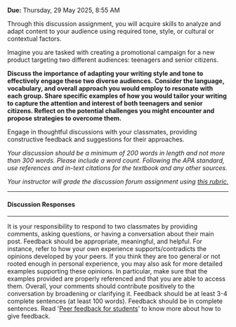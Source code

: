 **Due:** Thursday, 29 May 2025, 8:55 AM

Through this discussion assignment, you will acquire skills to analyze and adapt content to your audience using required tone, style, or cultural or contextual factors. 

Imagine you are tasked with creating a promotional campaign for a new product targeting two different audiences: teenagers and senior citizens.

**Discuss the importance of adapting your writing style and tone to effectively engage these two diverse audiences.** **Consider the language, vocabulary, and overall approach you would employ to resonate with each group. Share specific examples of how you would tailor your writing to capture the attention and interest of both teenagers and senior citizens. Reflect on the potential challenges you might encounter and propose strategies to overcome them.**

Engage in thoughtful discussions with your classmates, providing constructive feedback and suggestions for their approaches.

_Your discussion should be a minimum of 200 words in length and not more than 300 words. Please include a word count. Following the APA standard, use references and in-text citations for the textbook and any other sources._  

_Your instructor will grade the discussion forum assignment using [this rubric.](https://my.uopeople.edu/pluginfile.php/1976286/mod_forum/intro/ENGL%201102_DF_Unit%207_V.dec23.pdf)_

---

#### Discussion Responses

---

It is your responsibility to respond to two classmates by providing comments, asking questions, or having a conversation about their main post. Feedback should be appropriate, meaningful, and helpful. For instance, refer to how your own experience supports/contradicts the opinions developed by your peers. If you think they are too general or not rooted enough in personal experience, you may also ask for more detailed examples supporting these opinions. In particular, make sure that the examples provided are properly referenced and that you are able to access them. Overall, your comments should contribute positively to the conversation by broadening or clarifying it. Feedback should be at least 3-4 complete sentences (at least 100 words). Feedback should be in complete sentences. Read '[Peer feedback for students](https://my.uopeople.edu/pluginfile.php/1976260/mod_forum/intro/Peer%20Feedback%20for%20students.pdf)' to know more about how to give feedback.
